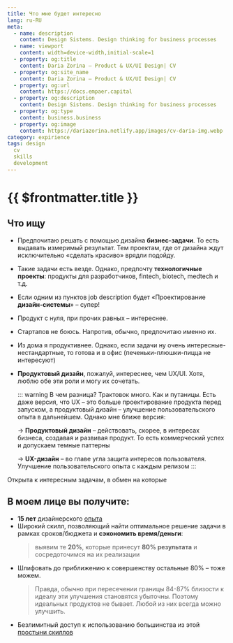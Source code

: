 ```yaml
---
title: Что мне будет интересно
lang: ru-RU
meta:
  - name: description
    content: Design Sistems. Design thinking for business processes
  - name: viewport
    content: width=device-width,initial-scale=1
  - property: og:title
    content: Daria Zorina – Product & UX/UI Design| CV
  - property: og:site_name
    content: Daria Zorina – Product & UX/UI Design| CV
  - property: og:url
    content: https://docs.empaer.capital
  - property: og:description
    content: Design Sistems. Design thinking for business processes
  - property: og:type
    content: business.business
  - property: og:image
    content: https://dariazorina.netlify.app/images/cv-daria-img.webp
category: expirience
tags: design
  cv
  skills
  development
---
```


# {{ $frontmatter.title }}

## Что ищу

- Предпочитаю решать с помощью дизайна **бизнес-задачи**. То есть выдавать измеримый результат. Тем проектам, где от дизайна ждут исключительно «сделать красиво» врядли подойду.
- Такие задачи есть везде. Однако, предпочту **технологичные проекты**: продукты для разработчиков, fintech, biotech, medtech и т.д.
- Если одним из пунктов job description будет «Проектирование **дизайн-системы**» – супер!
- Продукт с нуля, при прочих равных – интереснее.
- Стартапов не боюсь. Напротив, обычно, предпочитаю именно их.
- Из дома я продуктивнее. Однако, если задачи ну очень интересные-нестандартные, то готова и в офис (печеньки-плюшки-пицца не интересуют)
- **Продуктовый дизайн**, пожалуй, интереснее, чем UX/UI. Хотя, люблю обе эти роли и могу их сочетать.

  ::: warning В чем разница?
  Трактовок много. Как и путаницы. Есть даже версия, что UX – это больше проектирование продукта перед запуском, а продуктовый дизайн – улучшение пользовательского опыта в дальнейшем.
  Однако мне ближе версия:

  &#8594; **Продуктовый дизайн** – действовать, скорее, в интересах бизнеса, создавая и развивая продукт. То есть коммерческий успех и допускаем темные паттерны

  &#8594; **UX-дизайн** – во главе угла защита интересов пользователя. Улучшение пользовательского опыта с каждым релизом
  :::

Открыта к интересным задачам, в обмен на которые

## В моем лице вы получите:

- **15 лет** дизайнерского [опыта](../expirience/README.md)
- Широкий скилл, позволяющий найти оптимальное решение задачи в рамках сроков/бюджета и **сэкономить время/деньги**:
  > выявим те **20%**, которые принесут **80% результата** и сосредоточимся на их реализации
- Шлифовать до приближению к совершенству остальные 80% – тоже можем.
  > Правда, обычно при пересечении границы 84-87% близости к идеалу эти улучшения становятся убыточны. Поэтому идеальных продуктов не бывает. Любой из них всегда можно улучшить.
- Безлимитный доступ к использованию большинства из этой [простыни скиллов](../skills/README.md)
